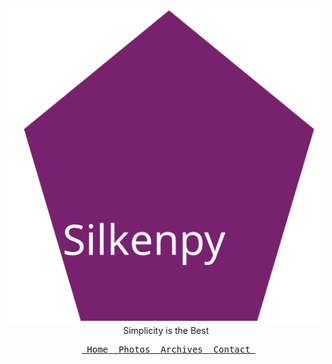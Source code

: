 <title>silkenpy</title>
<center>
   <img alt="silkenpy logo" src="/images/silkenpy.svg"/>
   Simplicity is the Best
  <pre> <a href="home.md"> Home </a><a href="photos.md"> Photos </a><a href="archives.md"> Archives </a><a href="contact.md"> Contact </a></pre>
</center>

